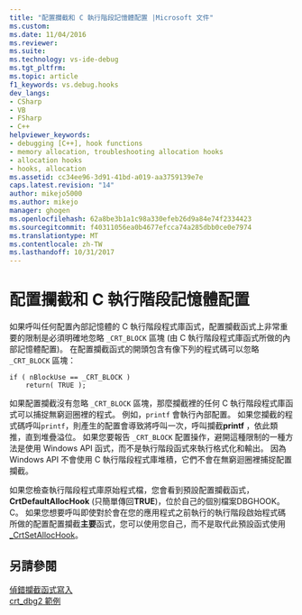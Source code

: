 ```yaml
---
title: "配置攔截和 C 執行階段記憶體配置 |Microsoft 文件"
ms.custom: 
ms.date: 11/04/2016
ms.reviewer: 
ms.suite: 
ms.technology: vs-ide-debug
ms.tgt_pltfrm: 
ms.topic: article
f1_keywords: vs.debug.hooks
dev_langs:
- CSharp
- VB
- FSharp
- C++
helpviewer_keywords:
- debugging [C++], hook functions
- memory allocation, troubleshooting allocation hooks
- allocation hooks
- hooks, allocation
ms.assetid: cc34ee96-3d91-41bd-a019-aa3759139e7e
caps.latest.revision: "14"
author: mikejo5000
ms.author: mikejo
manager: ghogen
ms.openlocfilehash: 62a8be3b1a1c98a330efeb26d9a84e74f2334423
ms.sourcegitcommit: f40311056ea0b4677efcca74a285dbb0ce0e7974
ms.translationtype: MT
ms.contentlocale: zh-TW
ms.lasthandoff: 10/31/2017
---
```

# <a name="allocation-hooks-and-c-run-time-memory-allocations"></a>配置攔截和 C 執行階段記憶體配置
如果呼叫任何配置內部記憶體的 C 執行階段程式庫函式，配置攔截函式上非常重要的限制是必須明確地忽略 `_CRT_BLOCK` 區塊 (由 C 執行階段程式庫函式所做的內部記憶體配置)。 在配置攔截函式的開頭包含有像下列的程式碼可以忽略 `_CRT_BLOCK` 區塊：  
  
```  
if ( nBlockUse == _CRT_BLOCK )  
    return( TRUE );  
```  
  
 如果配置攔截沒有忽略 `_CRT_BLOCK` 區塊，那麼攔截裡的任何 C 執行階段程式庫函式可以捕捉無窮迴圈裡的程式。 例如，`printf` 會執行內部配置。 如果您攔截的程式碼呼叫`printf`，則產生的配置會導致將呼叫一次，呼叫攔截**printf** ，依此類推，直到堆疊溢位。 如果您要報告 `_CRT_BLOCK` 配置操作，避開這種限制的一種方法是使用 Windows API 函式，而不是執行階段函式來執行格式化和輸出。 因為 Windows API 不會使用 C 執行階段程式庫堆積，它們不會在無窮迴圈裡捕捉配置攔截。  
  
 如果您檢查執行階段程式庫原始程式檔，您會看到預設配置攔截函式， **CrtDefaultAllocHook** (只簡單傳回**TRUE**)，位於自己的個別檔案DBGHOOK。C。 如果您想要呼叫即使對於會在您的應用程式之前執行的執行階段啟始程式碼所做的配置配置攔截**主要**函式，您可以使用您自己，而不是取代此預設函式使用[_CrtSetAllocHook](/cpp/c-runtime-library/reference/crtsetallochook)。  
  
## <a name="see-also"></a>另請參閱  
 [偵錯攔截函式寫入](../debugger/debug-hook-function-writing.md)   
 [crt_dbg2 範例](http://msdn.microsoft.com/en-us/21e1346a-6a17-4f57-b275-c76813089167)